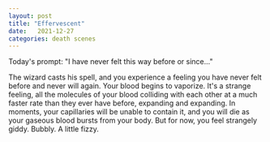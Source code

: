 ```yaml
---
layout: post
title: "Effervescent"
date:   2021-12-27
categories: death scenes
---
```

Today's prompt: "I have never felt this way before or since..."

The wizard casts his spell, and you experience a feeling you have never felt before and never will again. Your blood begins to vaporize. It's a strange feeling, all the molecules of your blood colliding with each other at a much faster rate than they ever have before, expanding and expanding. In moments, your capillaries will be unable to contain it, and you will die as your gaseous blood bursts from your body. But for now, you feel strangely giddy. Bubbly. A little fizzy.
